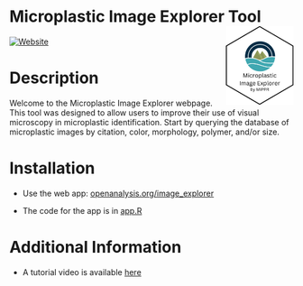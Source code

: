 # Microplastic Image Explorer Tool <a href="https://openanalysis.org/image_explorer"><img src="man/MicroplasticImageExplorerhex.png" alt="Microplastic Image Explorer logo" align="right" style="height: 140px;"/></a>

[![Website](https://img.shields.io/badge/web-openanalysis.org-white)](https://openanalysis.org/image_explorer)

# Description

Welcome to the Microplastic Image Explorer webpage. This tool was designed to allow users to improve their use of visual microscopy in microplastic identification. Start by querying the database of microplastic images by citation, color, morphology, polymer, and/or size.

# Installation

- Use the web app: [openanalysis.org/image_explorer](https://moore-institute-4-plastic-pollution-res.github.io/microplastic_image_explorerWebR/)

- The code for the app is in [app.R](https://github.com/Moore-Institute-4-Plastic-Pollution-Res/microplastic_image_explorerWebR/blob/main/app.R) 

# Additional Information

- A tutorial video is available [here](https://youtu.be/H63MT6Gplkg)
